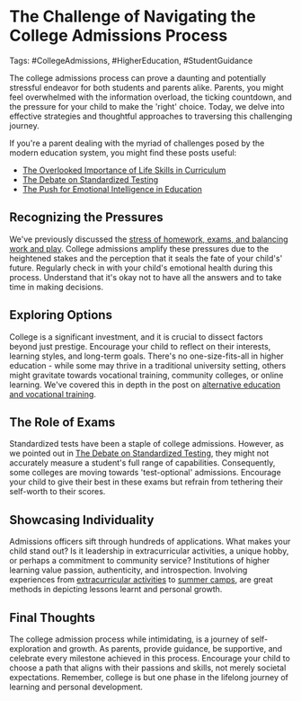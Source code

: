 # The Challenge of Navigating the College Admissions Process

Tags: \#CollegeAdmissions, \#HigherEducation, \#StudentGuidance

The college admissions process can prove a daunting and potentially stressful endeavor for both students and parents alike. Parents, you might feel overwhelmed with the information overload, the ticking countdown, and the pressure for your child to make the 'right' choice. Today, we delve into effective strategies and thoughtful approaches to traversing this challenging journey.

If you're a parent dealing with the myriad of challenges posed by the modern education system, you might find these posts useful:
- [The Overlooked Importance of Life Skills in Curriculum](/xedublog/education-fundamentals/the-overlooked-importance-of-life-skills-in-curriculum.md)
- [The Debate on Standardized Testing](/xedublog/education-fundamentals/the-debate-on-standardized-testing.md)
- [The Push for Emotional Intelligence in Education](/xedublog/holistic-development/the-push-for-emotional-intelligence-in-education.md)

## Recognizing the Pressures
We've previously discussed the [stress of homework, exams, and balancing work and play](/xedublog/modern-challenges/the-stress-of-homework-balancing-work-and-play.md). College admissions amplify these pressures due to the heightened stakes and the perception that it seals the fate of your child's' future. Regularly check in with your child's emotional health during this process. Understand that it's okay not to have all the answers and to take time in making decisions.

## Exploring Options
College is a significant investment, and it is crucial to dissect factors beyond just prestige. Encourage your child to reflect on their interests, learning styles, and long-term goals. There's no one-size-fits-all in higher education - while some may thrive in a traditional university setting, others might gravitate towards vocational training, community colleges, or online learning. We've covered this in depth in the post on [alternative education and vocational training](/xedublog/education-fundamentals/alternative-education-models-homeschooling.md).

## The Role of Exams
Standardized tests have been a staple of college admissions. However, as we pointed out in [The Debate on Standardized Testing](/xedublog/education-fundamentals/the-debate-on-standardized-testing.md), they might not accurately measure a student's full range of capabilities. Consequently, some colleges are moving towards 'test-optional' admissions. Encourage your child to give their best in these exams but refrain from tethering their self-worth to their scores.

## Showcasing Individuality
Admissions officers sift through hundreds of applications. What makes your child stand out? Is it leadership in extracurricular activities, a unique hobby, or perhaps a commitment to community service? Institutions of higher learning value passion, authenticity, and introspection. Involving experiences from [extracurricular activities](/xedublog/holistic-development/the-role-of-extracurricular-activities-beyond-academics.md) to [summer camps](/holistic-development/the-role-of-summer-camps-in-skill-development.md), are great methods in depicting lessons learnt and personal growth.

## Final Thoughts
The college admission process while intimidating, is a journey of self-exploration and growth. As parents, provide guidance, be supportive, and celebrate every milestone achieved in this process. Encourage your child to choose a path that aligns with their passions and skills, not merely societal expectations. Remember, college is but one phase in the lifelong journey of learning and personal development.